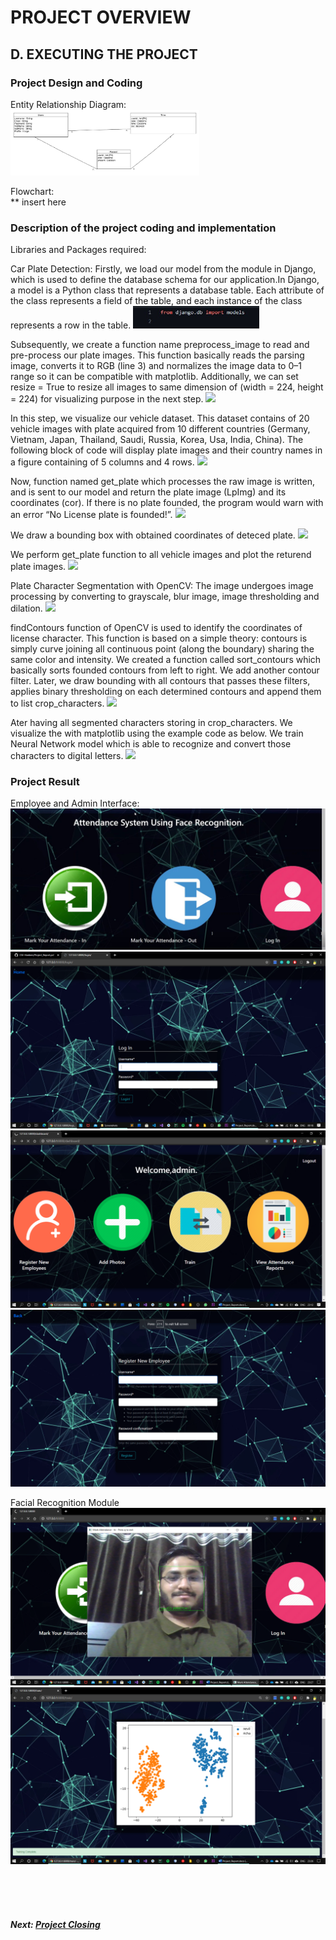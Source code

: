# PROJECT OVERVIEW
## D. EXECUTING THE PROJECT
### Project Design and Coding
Entity Relationship Diagram:
<br><img src="assets/execution/er_diagram.jpg" width="60%">

Flowchart:
<br>
** insert here

### Description of the project coding and implementation
Libraries and Packages required:


Car Plate Detection: 
Firstly, we load our model from the module in Django, which is used to define the database schema for our application.In Django, a model is a Python class that represents a database table. Each attribute of the class represents a field of the table, and each instance of the class represents a row in the table.
<img src="assets/execution/model.JPG" width="40%">

Subsequently, we create a function name preprocess_image to read and pre-process our plate images. This function basically reads the parsing image, converts it to RGB (line 3) and normalizes the image data to 0–1 range so it can be compatible with matplotlib. Additionally, we can set resize = True to resize all images to same dimension of (width = 224, height = 224) for visualizing purpose in the next step.
<img src="assets/1.JPG" width="100%">

In this step, we visualize our vehicle dataset. This dataset contains of 20 vehicle images with plate acquired from 10 different countries (Germany, Vietnam, Japan, Thailand, Saudi, Russia, Korea, Usa, India, China). The following block of code will display plate images and their country names in a figure containing of 5 columns and 4 rows.
<img src="assets/2.JPG" width="100%">

Now, function named get_plate which processes the raw image is written, and is sent to our model and return the plate image (LpImg) and its coordinates (cor). If there is no plate founded, the program would warn with an error “No License plate is founded!”. 
<img src="assets/3.JPG" width="100%">

We draw a bounding box with obtained coordinates of deteced plate. 
<img src="assets/4.JPG" width="100%">

We perform get_plate function to all vehicle images and plot the returend plate images. 
<img src="assets/5.JPG" width="100%">

Plate Character Segmentation with OpenCV:
The image undergoes image processing by converting to grayscale, blur image, image thresholding and dilation. 
<img src="assets/6.JPG" width="100%">

 findContours function of OpenCV is used to identify the coordinates of license character. This function is based on a simple theory: contours is simply curve joining all continuous point (along the boundary) sharing the same color and intensity. We created a function called sort_contours which basically sorts founded contours from left to right. We add another contour filter. Later, we draw bounding with all contours that passes these filters, applies binary thresholding on each determined contours and append them to list crop_characters.
<img src="assets/7.JPG" width="100%">

 Ater having all segmented characters storing in crop_characters. We visualize the with matplotlib using the example code as below. We train Neural Network model which is able to recognize and convert those characters to digital letters.
<img src="assets/8.JPG" width="100%">

### Project Result
Employee and Admin Interface:
<img src="assets/execution/UI1.jpg" width="100%">
<img src="assets/execution/UI2.png" width="100%">
<img src="assets/execution/UI3.png" width="100%">
<img src="assets/execution/ui4.png" width="100%">

Facial Recognition Module
<img src="assets/execution/AI1.png" width="100%">
<img src="assets/execution/AI2.png" width="100%">


<br><br><br>
##### Next: [Project Closing](E-PROJECT_CLOSING.md)


